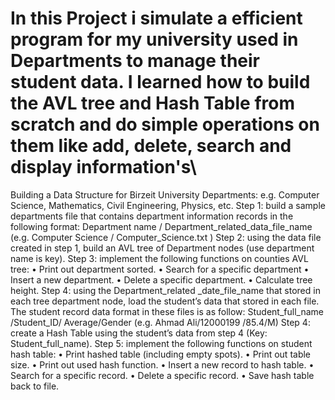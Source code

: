 # In this Project i simulate a efficient program for my university used in Departments to manage their student data. I learned how to build the AVL tree and Hash Table from scratch and do simple operations on them like add, delete, search and display information's\




Building a Data Structure for Birzeit University
Departments: e.g. Computer Science, Mathematics, Civil Engineering, Physics, etc.
Step 1: build a sample departments file that contains department information records in the following format:
Department name / Department_related_data_file_name
(e.g. Computer Science / Computer_Science.txt )
Step 2: using the data file created in step 1, build an AVL tree of Department nodes (use department name is key).
Step 3: implement the following functions on counties AVL tree:
• Print out department sorted.
• Search for a specific department
• Insert a new department.
• Delete a specific department.
• Calculate tree height.
Step 4: using the Department_related _date_file_name that stored in each tree department node, load the student’s data that stored in each file. The student record data format in these files is as follow:
Student_full_name /Student_ID/ Average/Gender
(e.g. Ahmad Ali/12000199 /85.4/M)
Step 4: create a Hash Table using the student’s data from step 4 (Key: Student_full_name).
Step 5: implement the following functions on student hash table:
• Print hashed table (including empty spots).
• Print out table size.
• Print out used hash function.
• Insert a new record to hash table.
• Search for a specific record.
• Delete a specific record.
• Save hash table back to file.
